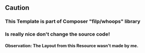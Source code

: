 ## Caution
### This Template is part of Composer "filp/whoops" library
### Is really nice don't change the source code!
#### Observation: The Layout from this Resource wasn't made by me.